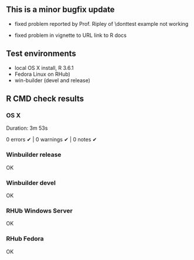 ## This is a minor bugfix update 

* fixed  problem reported by Prof. Ripley of \donttest example not working

* fixed problem in vignette to URL link to R docs


## Test environments
* local OS X install, R 3.6.1
* Fedora Linux on RHub)
* win-builder (devel and release)

## R CMD check results

### OS X

Duration: 3m 53s

0 errors ✔ | 0 warnings ✔ | 0 notes ✔

### Winbuilder release
OK

### Winbuilder devel

OK

### RHUb Windows Server

OK
### RHub Fedora
OK
